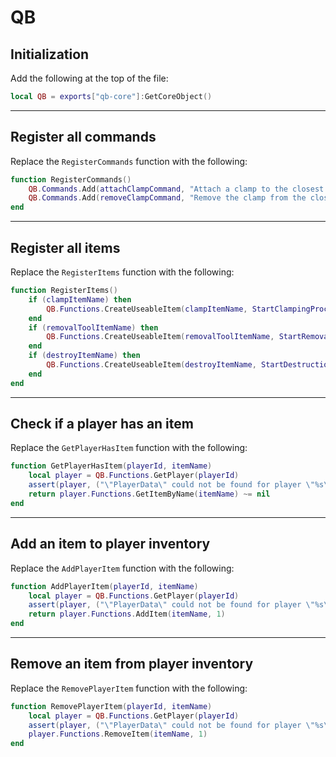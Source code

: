 # QB

## Initialization

Add the following at the top of the file:

```lua
local QB = exports["qb-core"]:GetCoreObject()
```



***

## Register all commands

Replace the `RegisterCommands` function with the following:

```lua
function RegisterCommands()
	QB.Commands.Add(attachClampCommand, "Attach a clamp to the closest vehicle wheel.", nil, false, OnAttachClampCommand, table.unpack(commandPermissions))
	QB.Commands.Add(removeClampCommand, "Remove the clamp from the closest vehicle wheel.", nil, false, OnRemoveClampCommand, table.unpack(commandPermissions))
end
```



***

## Register all items

Replace the `RegisterItems` function with the following:

```lua
function RegisterItems()
	if (clampItemName) then
		QB.Functions.CreateUseableItem(clampItemName, StartClampingProcess)
	end
	if (removalToolItemName) then
		QB.Functions.CreateUseableItem(removalToolItemName, StartRemovalProcess)
	end
	if (destroyItemName) then
		QB.Functions.CreateUseableItem(destroyItemName, StartDestructionProcess)
	end
end
```



***

## Check if a player has an item

Replace the `GetPlayerHasItem` function with the following:

```lua
function GetPlayerHasItem(playerId, itemName)
	local player = QB.Functions.GetPlayer(playerId)
	assert(player, ("\"PlayerData\" could not be found for player \"%s\""):format(GetPlayerName(playerId)))
	return player.Functions.GetItemByName(itemName) ~= nil
end
```



***

## Add an item to player inventory

Replace the `AddPlayerItem` function with the following:

```lua
function AddPlayerItem(playerId, itemName)
	local player = QB.Functions.GetPlayer(playerId)
	assert(player, ("\"PlayerData\" could not be found for player \"%s\""):format(GetPlayerName(playerId)))
	return player.Functions.AddItem(itemName, 1)
end
```



***

## Remove an item from player inventory

Replace the `RemovePlayerItem` function with the following:

```lua
function RemovePlayerItem(playerId, itemName)
	local player = QB.Functions.GetPlayer(playerId)
	assert(player, ("\"PlayerData\" could not be found for player \"%s\""):format(GetPlayerName(playerId)))
	player.Functions.RemoveItem(itemName, 1)
end
```
